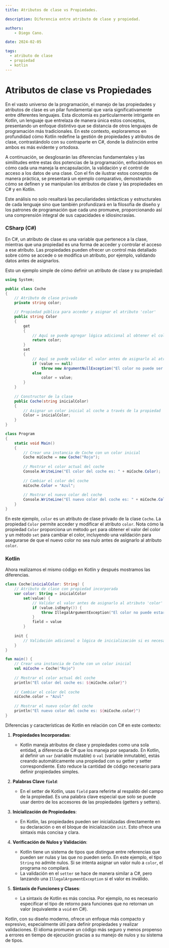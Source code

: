 ```yaml
---
title: Atributos de clase vs Propiedades.

description: Diferencia entre atributo de clase y propiedad.

authors:
    - Diego Cano.

date: 2024-02-05

tags:
  - atributo de clase
  - propiedad
  - kotlin
---
```

# Atributos de clase vs Propiedades

En el vasto universo de la programación, el manejo de las propiedades y atributos de clase es un pilar fundamental que varía significativamente entre diferentes lenguajes. 
Esta dicotomía es particularmente intrigante en Kotlin, un lenguaje que entrelaza de manera única estos conceptos, presentando un enfoque distintivo que se distancia de 
otros lenguajes de programación más tradicionales. En este contexto, exploraremos en profundidad cómo Kotlin redefine la gestión de propiedades y atributos de clase, 
contrastándolo con su contraparte en C#, donde la distinción entre ambos es más evidente y ortodoxa.

A continuación, se desglosarán las diferencias fundamentales y las similitudes entre estas dos potencias de la programación, enfocándonos en cómo cada una maneja la encapsulación, 
la validación y el control de acceso a los datos de una clase. Con el fin de ilustrar estos conceptos de manera práctica, se presentará un ejemplo comparativo, 
demostrando cómo se definen y se manipulan los atributos de clase y las propiedades en C# y en Kotlin. 

Este análisis no solo resaltará las peculiaridades sintácticas y estructurales de cada lenguaje sino que también profundizará en la filosofía de diseño y los patrones de 
programación que cada uno promueve, proporcionando así una comprensión integral de sus capacidades e idiosincrasias.

### CSharp (C#)

En C#, un atributo de clase es una variable que pertenece a la clase, mientras que una propiedad es una forma de acceder y 
controlar el acceso a ese atributo. Las propiedades pueden ofrecer un control más detallado sobre cómo se accede o se modifica 
un atributo, por ejemplo, validando datos antes de asignarlos.

Esto un ejemplo simple de cómo definir un atributo de clase y su propiedad:

```csharp
using System;

public class Coche
{
    // Atributo de clase privado
    private string color;

    // Propiedad pública para acceder y asignar el atributo 'color'
    public string Color
    {
        get
        {
            // Aquí se puede agregar lógica adicional al obtener el color
            return color;
        }
        set
        {
            // Aquí se puede validar el valor antes de asignarlo al atributo 'color'
            if (value == null)
                throw new ArgumentNullException("El color no puede ser nulo.");
            else
                color = value;
        }
    }
    
    // Constructor de la clase
    public Coche(string inicialColor)
    {
        // Asignar un color inicial al coche a través de la propiedad
        Color = inicialColor;
    }
}

class Program
{
    static void Main()
    {
        // Crear una instancia de Coche con un color inicial
        Coche miCoche = new Coche("Rojo");
        
        // Mostrar el color actual del coche
        Console.WriteLine("El color del coche es: " + miCoche.Color);
        
        // Cambiar el color del coche
        miCoche.Color = "Azul";
        
        // Mostrar el nuevo color del coche
        Console.WriteLine("El nuevo color del coche es: " + miCoche.Color);
    }
}
```

En este ejemplo, `color` es un atributo de clase privado de la clase `Coche`. La propiedad `Color` permite acceder y modificar el atributo `color`. 
Nota cómo la propiedad `Color` proporciona un método `get` para obtener el valor del color y un método `set` para cambiar el color, incluyendo una 
validación para asegurarse de que el nuevo color no sea nulo antes de asignarlo al atributo `color`.

### Kotlin

Ahora realizamos el mismo código en Kotlin y después mostramos las diferencias.

```kotlin
class Coche(inicialColor: String) {
    // Atributo de clase con propiedad incorporada
    var color: String = inicialColor
        set(value) {
            // Validar el valor antes de asignarlo al atributo 'color'
            if (value.isEmpty()) {
                throw IllegalArgumentException("El color no puede estar vacío.")
            }
            field = value
        }
    
    init {
        // Validación adicional o lógica de inicialización si es necesario
    }
}

fun main() {
    // Crear una instancia de Coche con un color inicial
    val miCoche = Coche("Rojo")
    
    // Mostrar el color actual del coche
    println("El color del coche es: ${miCoche.color}")
    
    // Cambiar el color del coche
    miCoche.color = "Azul"
    
    // Mostrar el nuevo color del coche
    println("El nuevo color del coche es: ${miCoche.color}")
}
```

Diferencias y características de Kotlin en relación con C# en este contexto:

1. **Propiedades Incorporadas**:
    - Kotlin maneja atributos de clase y propiedades como una sola entidad, a diferencia de C# que los maneja por separado.
      En Kotlin, al definir un `var` (variable mutable) o `val` (variable inmutable), estás creando automáticamente una propiedad
      con su getter y setter correspondiente. Esto reduce la cantidad de código necesario para definir propiedades simples.

2. **Palabras Clave `field`**:
    - En el setter de Kotlin, usas `field` para referirte al respaldo del campo de la propiedad. Es una palabra clave especial
      que solo se puede usar dentro de los accesores de las propiedades (getters y setters).

3. **Inicialización de Propiedades**:
    - En Kotlin, las propiedades pueden ser inicializadas directamente en su declaración o en el bloque de inicialización `init`.
      Esto ofrece una sintaxis más concisa y clara.

4. **Verificación de Nulos y Validación**:
    - Kotlin tiene un sistema de tipos que distingue entre referencias que pueden ser nulas y las que no pueden serlo.
      En este ejemplo, el tipo `String` no admite nulos. Si se intenta asignar un valor nulo a `color`, el programa no compilará.
    - La validación en el `setter` se hace de manera similar a C#, pero lanzando una `IllegalArgumentException` si el valor es inválido.

5. **Sintaxis de Funciones y Clases**:
    - La sintaxis de Kotlin es más concisa. Por ejemplo, no es necesario especificar el tipo de retorno para funciones que no retornan un valor (equivalente a `void` en C#).

Kotlin, con su diseño moderno, ofrece un enfoque más compacto y expresivo, especialmente útil para definir propiedades y realizar validaciones. 
El idioma promueve un código más seguro y menos propenso a errores en tiempo de ejecución gracias a su manejo de nulos y su sistema de tipos.
